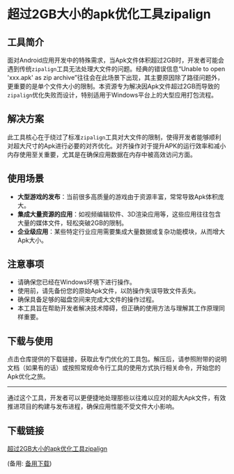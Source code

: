# 超过2GB大小的apk优化工具zipalign

## 工具简介

面对Android应用开发中的特殊需求，当Apk文件体积超过2GB时，开发者可能会遇到传统`zipalign`工具无法处理大文件的问题。经典的错误信息“Unable to open 'xxx.apk' as zip archive”往往会在此场景下出现，其主要原因除了路径问题外，更重要的是单个文件大小的限制。本资源专为解决因Apk文件超过2GB而导致的`zipalign`优化失败而设计，特别适用于Windows平台上的大型应用打包流程。

## 解决方案

此工具核心在于绕过了标准`zipalign`工具对大文件的限制，使得开发者能够顺利对超大尺寸的Apk进行必要的对齐优化。对齐操作对于提升APK的运行效率和减小内存使用至关重要，尤其是在确保应用数据在内存中被高效访问方面。

## 使用场景

- **大型游戏的发布**：当前很多高质量的游戏由于资源丰富，常常导致Apk体积庞大。
- **集成大量资源的应用**：如视频编辑软件、3D渲染应用等，这些应用往往包含大量的媒体文件，轻松突破2GB的限制。
- **企业级应用**：某些特定行业应用需要集成大量数据或复杂功能模块，从而增大Apk大小。

## 注意事项

- 请确保您已经在Windows环境下进行操作。
- 使用前，请先备份您的原始Apk文件，以防操作失误导致文件丢失。
- 确保具备足够的磁盘空间来完成大文件的操作过程。
- 本工具旨在帮助开发者解决技术障碍，但正确的使用方法与理解其工作原理同样重要。

## 下载与使用

点击仓库提供的下载链接，获取此专门优化的工具包。解压后，请参照附带的说明文档（如果有的话）或按照常规命令行工具的使用方式执行相关命令，开始您的Apk优化之旅。

---

通过这个工具，开发者可以更便捷地处理那些以往难以应对的超大Apk文件，有效推进项目的构建与发布进程，确保应用性能不受文件大小影响。

## 下载链接
[超过2GB大小的apk优化工具zipalign](https://pan.quark.cn/s/817162be89ab) 

(备用: [备用下载](https://pan.baidu.com/s/1XNX7AkfzrR-dcnLXRc9cpw?pwd=1234))
